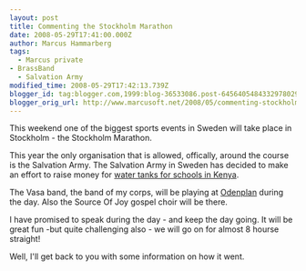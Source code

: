 ```yaml
---
layout: post
title: Commenting the Stockholm Marathon
date: 2008-05-29T17:41:00.000Z
author: Marcus Hammarberg
tags:
  - Marcus private
- BrassBand
  - Salvation Army
modified_time: 2008-05-29T17:42:13.739Z
blogger_id: tag:blogger.com,1999:blog-36533086.post-6456405484332978029
blogger_orig_url: http://www.marcusoft.net/2008/05/commenting-stockholm-marathon.html
---
```



This weekend one of the biggest sports events in Sweden will take place
in Stockholm - the Stockholm Marathon.

This year the only organisation that is allowed, offically, around the
course is the Salvation Army. The Salvation Army in Sweden has decided
to make an effort to raise money for [water tanks for schools in
Kenya](http://www.fralsningsarmen.se/dl2/p3/admin.nsf/wwwPublished/fralsningsarmen_startsida_kenya?OpenDocument).

The Vasa band, the band of my corps, will be playing at
[Odenplan](http://www.hitta.se/ViewDetailsPlace.aspx?vad=&var=odenplan&PlaceId=2471632)
during the day. Also the Source Of Joy gospel choir will be there.  

I have promised to speak during the day - and keep the day going. It
will be great fun -but quite challenging also - we will go on for almost
8 hourse straight!

Well, I'll get back to you with some information on how it went.
